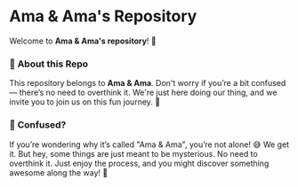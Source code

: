 # **Ama & Ama's Repository**

Welcome to **Ama & Ama's repository**! 🎉  

### 📁 **About this Repo**
This repository belongs to **Ama & Ama**. Don't worry if you’re a bit confused — there’s no need to overthink it. We're just here doing our thing, and we invite you to join us on this fun journey. 🚀

### 🤔 **Confused?**
If you’re wondering why it’s called "Ama & Ama", you’re not alone! 😅 We get it. But hey, some things are just meant to be mysterious. No need to overthink it. Just enjoy the process, and you might discover something awesome along the way! 🌟
